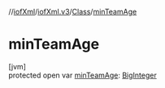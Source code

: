//[iofXml](../../../index.md)/[iofXml.v3](../index.md)/[Class](index.md)/[minTeamAge](min-team-age.md)

# minTeamAge

[jvm]\
protected open var [minTeamAge](min-team-age.md): [BigInteger](https://docs.oracle.com/javase/8/docs/api/java/math/BigInteger.html)
